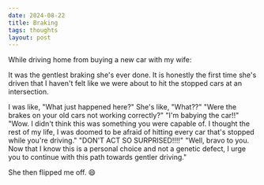 ```yaml
---
date: 2024-08-22 
title: Braking
tags: thoughts
layout: post
---
```


While driving home from buying a new car with my wife:

It was the gentlest braking she's ever done. It is honestly the first time she's driven that I haven't felt like we were about to hit the stopped cars at an intersection.

I was like, "What just happened here?" She's like, "What??"
"Were the brakes on your old cars not working correctly?"
"I'm babying the car!!"
"Wow. I didn't think this was something you were capable of. I thought the rest of my life, I was doomed to be afraid of hitting every car that's stopped while you're driving."
"DON'T ACT SO SURPRISED!!!!"
"Well, bravo to you. Now that I know this is a personal choice and not a genetic defect, I urge you to continue with this path towards gentler driving."

She then flipped me off. 😄